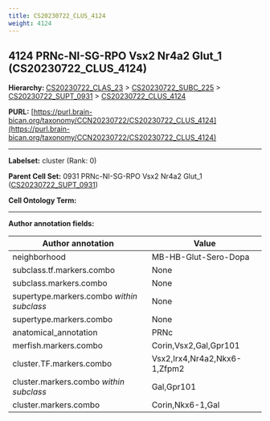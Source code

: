 ```yaml
---
title: CS20230722_CLUS_4124
weight: 4124
---
```

## 4124 PRNc-NI-SG-RPO Vsx2 Nr4a2 Glut_1 (CS20230722_CLUS_4124)
<b>Hierarchy: </b>
[CS20230722_CLAS_23](../CS20230722_CLAS_23) >
[CS20230722_SUBC_225](../CS20230722_SUBC_225) >
[CS20230722_SUPT_0931](../CS20230722_SUPT_0931) >
[CS20230722_CLUS_4124](../CS20230722_CLUS_4124)

**PURL:** [https://purl.brain-bican.org/taxonomy/CCN20230722/CS20230722_CLUS_4124](https://purl.brain-bican.org/taxonomy/CCN20230722/CS20230722_CLUS_4124)

---


**Labelset:** cluster (Rank: 0)

**Parent Cell Set:** 0931 PRNc-NI-SG-RPO Vsx2 Nr4a2 Glut_1 ([CS20230722_SUPT_0931](../CS20230722_SUPT_0931))



**Cell Ontology Term:** 

[MARKER GENES.]: #


---

[TRANSFERRED ANNOTATIONS.]: #


[AUTHOR ANNOTATION FIELDS.]: #


**Author annotation fields:**

| Author annotation | Value |
|-------------------|-------|
|neighborhood|MB-HB-Glut-Sero-Dopa|
|subclass.tf.markers.combo|None|
|subclass.markers.combo|None|
|supertype.markers.combo _within subclass_|None|
|supertype.markers.combo|None|
|anatomical_annotation|PRNc|
|merfish.markers.combo|Corin,Vsx2,Gal,Gpr101|
|cluster.TF.markers.combo|Vsx2,Irx4,Nr4a2,Nkx6-1,Zfpm2|
|cluster.markers.combo _within subclass_|Gal,Gpr101|
|cluster.markers.combo|Corin,Nkx6-1,Gal|
